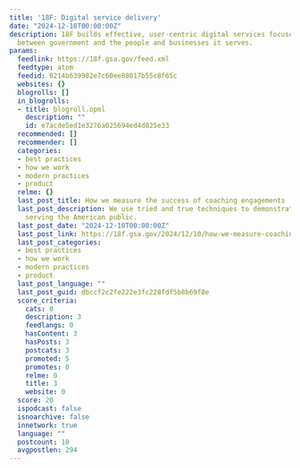 ```yaml
---
title: '18F: Digital service delivery'
date: "2024-12-10T00:00:00Z"
description: 18F builds effective, user-centric digital services focused on the interaction
  between government and the people and businesses it serves.
params:
  feedlink: https://18f.gsa.gov/feed.xml
  feedtype: atom
  feedid: 0214b639982e7c60ee88017b55c8f65c
  websites: {}
  blogrolls: []
  in_blogrolls:
  - title: blogroll.opml
    description: ""
    id: e7acde5ed1e3276a025694ed4d825e33
  recommended: []
  recommender: []
  categories:
  - best practices
  - how we work
  - modern practices
  - product
  relme: {}
  last_post_title: How we measure the success of coaching engagements
  last_post_description: We use tried and true techniques to demonstrate how we're
    serving the American public.
  last_post_date: "2024-12-10T00:00:00Z"
  last_post_link: https://18f.gsa.gov/2024/12/10/how-we-measure-coaching/
  last_post_categories:
  - best practices
  - how we work
  - modern practices
  - product
  last_post_language: ""
  last_post_guid: dbccf2c2fe222e3fc228fdf5b8b69f8e
  score_criteria:
    cats: 0
    description: 3
    feedlangs: 0
    hasContent: 3
    hasPosts: 3
    postcats: 3
    promoted: 5
    promotes: 0
    relme: 0
    title: 3
    website: 0
  score: 20
  ispodcast: false
  isnoarchive: false
  innetwork: true
  language: ""
  postcount: 10
  avgpostlen: 294
---
```

